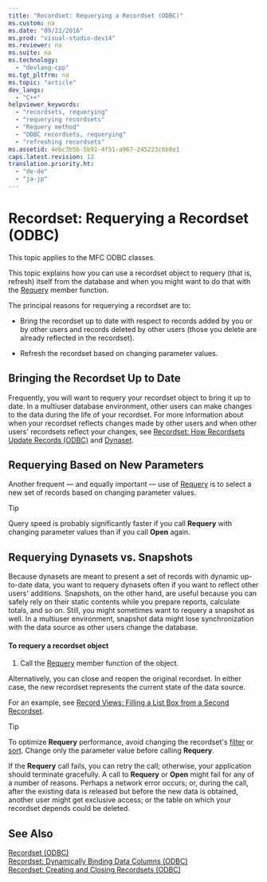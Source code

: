 ```yaml
---
title: "Recordset: Requerying a Recordset (ODBC)"
ms.custom: na
ms.date: "09/22/2016"
ms.prod: "visual-studio-dev14"
ms.reviewer: na
ms.suite: na
ms.technology: 
  - "devlang-cpp"
ms.tgt_pltfrm: na
ms.topic: "article"
dev_langs: 
  - "C++"
helpviewer_keywords: 
  - "recordsets, requerying"
  - "requerying recordsets"
  - "Requery method"
  - "ODBC recordsets, requerying"
  - "refreshing recordsets"
ms.assetid: 4ebc3b5b-5b91-4f51-a967-245223c6b8e1
caps.latest.revision: 12
translation.priority.ht: 
  - "de-de"
  - "ja-jp"
---
```

# Recordset: Requerying a Recordset (ODBC)
This topic applies to the MFC ODBC classes.  
  
 This topic explains how you can use a recordset object to requery (that is, refresh) itself from the database and when you might want to do that with the [Requery](../vs140/crecordset--requery.md) member function.  
  
 The principal reasons for requerying a recordset are to:  
  
-   Bring the recordset up to date with respect to records added by you or by other users and records deleted by other users (those you delete are already reflected in the recordset).  
  
-   Refresh the recordset based on changing parameter values.  
  
##  <a name="_core_bringing_the_recordset_up_to_date"></a> Bringing the Recordset Up to Date  
 Frequently, you will want to requery your recordset object to bring it up to date. In a multiuser database environment, other users can make changes to the data during the life of your recordset. For more information about when your recordset reflects changes made by other users and when other users' recordsets reflect your changes, see [Recordset: How Recordsets Update Records (ODBC)](../vs140/recordset--how-recordsets-update-records--odbc-.md) and [Dynaset](../vs140/dynaset.md).  
  
##  <a name="_core_requerying_based_on_new_parameters"></a> Requerying Based on New Parameters  
 Another frequent — and equally important — use of [Requery](../vs140/crecordset--requery.md) is to select a new set of records based on changing parameter values.  
  
> [!TIP]
>  Query speed is probably significantly faster if you call **Requery** with changing parameter values than if you call **Open** again.  
  
##  <a name="_core_requerying_dynasets_vs.._snapshots"></a> Requerying Dynasets vs. Snapshots  
 Because dynasets are meant to present a set of records with dynamic up-to-date data, you want to requery dynasets often if you want to reflect other users' additions. Snapshots, on the other hand, are useful because you can safely rely on their static contents while you prepare reports, calculate totals, and so on. Still, you might sometimes want to requery a snapshot as well. In a multiuser environment, snapshot data might lose synchronization with the data source as other users change the database.  
  
#### To requery a recordset object  
  
1.  Call the [Requery](../vs140/crecordset--requery.md) member function of the object.  
  
 Alternatively, you can close and reopen the original recordset. In either case, the new recordset represents the current state of the data source.  
  
 For an example, see [Record Views: Filling a List Box from a Second Recordset](../vs140/filling-a-list-box-from-a-second-recordset---mfc-data-access-.md).  
  
> [!TIP]
>  To optimize **Requery** performance, avoid changing the recordset's [filter](../vs140/recordset--filtering-records--odbc-.md) or [sort](../vs140/recordset--sorting-records--odbc-.md). Change only the parameter value before calling **Requery**.  
  
 If the **Requery** call fails, you can retry the call; otherwise, your application should terminate gracefully. A call to **Requery** or **Open** might fail for any of a number of reasons. Perhaps a network error occurs; or, during the call, after the existing data is released but before the new data is obtained, another user might get exclusive access; or the table on which your recordset depends could be deleted.  
  
## See Also  
 [Recordset (ODBC)](../vs140/recordset--odbc-.md)   
 [Recordset: Dynamically Binding Data Columns (ODBC)](../vs140/recordset--dynamically-binding-data-columns--odbc-.md)   
 [Recordset: Creating and Closing Recordsets (ODBC)](../vs140/recordset--creating-and-closing-recordsets--odbc-.md)